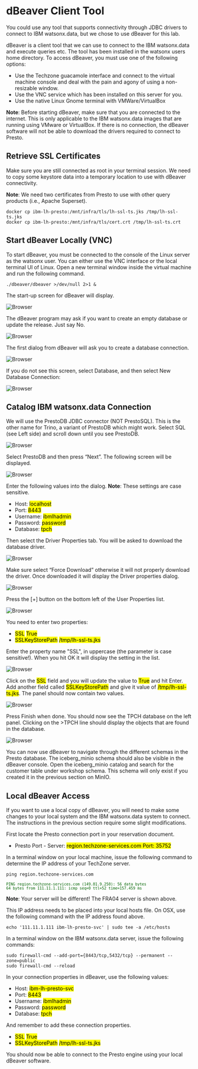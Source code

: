 # dBeaver Client Tool

You could use any tool that supports connectivity through JDBC drivers to connect to IBM watsonx.data, but we chose to use dBeaver for this lab. 

dBeaver is a client tool that we can use to connect to the IBM watsonx.data and execute queries etc. The tool has been installed in the watsonx users home directory. To access dBeaver, you must use one of the following options:

   * Use the Techzone guacamole interface and connect to the virtual machine console and deal with the pain and agony of using a non-resizable window.
   * Use the VNC service which has been installed on this server for you.
   * Use the native Linux Gnome terminal with VMWare/VirtualBox
   
**Note**: Before starting dBeaver, make sure that you are connected to the internet. This is only applicable to the IBM watsonx.data images that are running using VMware or 
VirtualBox. If there is no connection, the dBeaver software will not be able to download the drivers required to connect to Presto.

## Retrieve SSL Certificates
Make sure you are still connected as root in your terminal session. We need to copy some keystore data into a temporary location to use with dBeaver connectivity. 

**Note**: We need two certificates from Presto to use with other query products (i.e., Apache Superset).
```
docker cp ibm-lh-presto:/mnt/infra/tls/lh-ssl-ts.jks /tmp/lh-ssl-ts.jks
docker cp ibm-lh-presto:/mnt/infra/tls/cert.crt /tmp/lh-ssl-ts.crt
```

## Start dBeaver Locally (VNC)
To start dBeaver, you must be connected to the console of the Linux server as the watsonx user. You can either use the VNC interface or the local terminal UI of Linux. Open a new terminal window inside the virtual machine and run the following command.
```
./dbeaver/dbeaver >/dev/null 2>1 &
```
The start-up screen for dBeaver will display.

![Browser](wxd-images/dbeaver-startup.png) 
 
The dBeaver program may ask if you want to create an empty database or update the release. Just say No.

![Browser](wxd-images/dbeaver-sample.png) 

The first dialog from dBeaver will ask you to create a database connection.

![Browser](wxd-images/dbeaver-connection.png)

If you do not see this screen, select Database, and then select New Database Connection:

![Browser](wxd-images/dbeaver-newcatalog.png)
 
## Catalog IBM watsonx.data Connection
We will use the PrestoDB JDBC connector (NOT PrestoSQL). This is the other name for Trino, a variant of PrestoDB which might work. Select SQL (see Left side) and scroll down until you see PrestoDB. 

![Browser](wxd-images/dbeaver-selectpresto.png)
 
Select PrestoDB and then press “Next”. The following screen will be displayed.

![Browser](wxd-images/dbeaver-credentials.png)
 
Enter the following values into the dialog. 
**Note**: These settings are case sensitive.
 
* Host: <mark>localhost</mark>
* Port: <mark>8443</mark>
* Username: <mark>ibmlhadmin</mark>
* Password: <mark>password</mark>
* Database: <mark>tpch</mark>

Then select the Driver Properties tab. You will be asked to download the database driver.

![Browser](wxd-images/dbeaver-download.png) 

Make sure select “Force Download” otherwise it will not properly download the driver. Once downloaded it will display the Driver properties dialog.

![Browser](wxd-images/dbeaver-settings.png)
 
Press the [+] button on the bottom left of the User Properties list.

![Browser](wxd-images/dbeaver-add-setting.png)
 
You need to enter two properties:

   * <mark>SSL</mark> <mark>True</mark>
   * <mark>SSLKeyStorePath</mark> <mark>/tmp/lh-ssl-ts.jks</mark>

Enter the property name "SSL", in uppercase (the parameter is case sensitive!). When you hit OK it will display the setting in the list.

![Browser](wxd-images/dbeaver-setting-ssl.png) 

Click on the <mark>SSL</mark> field and you will update the value to <mark>True</mark> and hit Enter.
Add another field called <mark>SSLKeyStorePath</mark> and give it value of <mark>/tmp/lh-ssl-ts.jks</mark>. The panel should now contain two values.

![Browser](wxd-images/dbeaver-setting-list.png)
 
Press Finish when done. You should now see the TPCH database on the left panel. Clicking on the >TPCH line should display the objects that are found in the database.

![Browser](wxd-images/dbeaver-tpch.png)
 
You can now use dBeaver to navigate through the different schemas in the Presto database. The iceberg_minio schema should also be visible in the dBeaver console. Open the iceberg_minio catalog and search for the customer table under workshop schema. This schema will only exist if you created it in the previous section on MinIO.

## Local dBeaver Access
If you want to use a local copy of dBeaver, you will need to make some changes to your local system and the IBM watsonx.data system to connect. The instructions in the previous section require some slight modifications.
 
First locate the Presto connection port in your reservation document.

   * Presto Port - Server: <mark>region.techzone-services.com Port: 35752</mark>

In a terminal window on your local machine, issue the following command to determine the IP address of your TechZone server.
```
ping region.techzone-services.com
```
<pre style="font-size: small; color: darkgreen; overflow: auto">
PING region.techzone-services.com (149.81.9.250): 56 data bytes
64 bytes from 111.11.1.111: icmp_seq=0 ttl=52 time=157.459 ms
</pre>

**Note**: Your server will be different! The FRA04 server is shown above.

This IP address needs to be placed into your local hosts file. On OSX, use the following command with the IP address found above.
```
echo '111.11.1.111 ibm-lh-presto-svc' | sudo tee -a /etc/hosts
```
In a terminal window on the IBM watsonx.data server, issue the following commands:
```
sudo firewall-cmd --add-port={8443/tcp,5432/tcp} --permanent --zone=public
sudo firewall-cmd --reload
```
In your connection properties in dBeaver, use the following values:

* Host: <mark>ibm-lh-presto-svc</mark>
* Port: <mark>8443</mark>
* Username: <mark>ibmlhadmin</mark>
* Password: <mark>password</mark>
* Database: <mark>tpch</mark>

And remember to add these connection properties.

   * <mark>SSL</mark> <mark>True</mark>
   * <mark>SSLKeyStorePath</mark> <mark>/tmp/lh-ssl-ts.jks</mark>
   
You should now be able to connect to the Presto engine using your local dBeaver software.